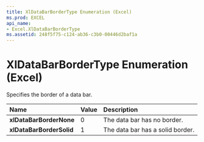 ```yaml
---
title: XlDataBarBorderType Enumeration (Excel)
ms.prod: EXCEL
api_name:
- Excel.XlDataBarBorderType
ms.assetid: 248f5f75-c124-ab36-c3b0-00446d2baf1a
---
```



# XlDataBarBorderType Enumeration (Excel)

Specifies the border of a data bar.



|**Name**|**Value**|**Description**|
|:-----|:-----|:-----|
| **xlDataBarBorderNone**|0|The data bar has no border.|
| **xlDataBarBorderSolid**|1|The data bar has a solid border.|

